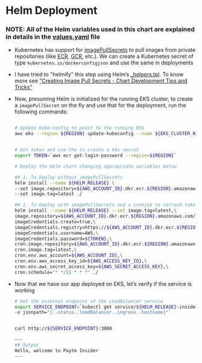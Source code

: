# Helm Deployment

### NOTE: All of the Helm variables used in this chart are explained in details in the [values.yaml](./values.yaml) file

* Kubernetes has support for [imagePullSecrets](https://kubernetes.io/docs/tasks/configure-pod-container/pull-image-private-registry/) to pull images from private repositories (like [ECR](https://aws.amazon.com/ecr/), [GCR](https://cloud.google.com/container-registry), etc.). We can create a Kubernetes secret of type `kubernetes.io/dockerconfigjson` and use the same in deployments

* I have tried to "helmify" this step using Helm’s [_helpers.tpl](./templates/_helpers.tpl#L58). To know more see ["Creating Image Pull Secrets - Chart Development Tips and Tricks"](https://helm.sh/docs/howto/charts_tips_and_tricks/)

* Now, presuming Helm is initialized for the running EKS cluster, to create a `imagePullSecret` on the fly and use that for the deployment, run the following commands:

    ```sh

    # Update kube-config to point to the running EKS
    aws eks --region ${REGION} update-kubeconfig --name ${EKS_CLUSTER_NAME}


    # Get token and use the to create a k8s secret
    export TOKEN=`aws ecr get-login-password --region=${REGION}`

    # Deploy the Helm chart changing appropriate variables below

    ## 1. To Deploy without imagePullSecrets
    helm install --name ${HELM_RELEASE} \
    --set image.repository=${AWS_ACCOUNT_ID}.dkr.ecr.${REGION}.amazonaws.com/${NODEJS_REPOSITORY},\
    --set image.tag=latest ./

    ## 1. To Deploy with imagePullSecrets and a cronjob to refresh token in every 11 hours
    helm install --name ${HELM_RELEASE} --set image.tag=latest,\
    image.repository=${AWS_ACCOUNT_ID}.dkr.ecr.${REGION}.amazonaws.com/${NODEJS_REPOSITORY},\
    imageCredentials.create=true,\
    imageCredentials.registry=https://${AWS_ACCOUNT_ID}.dkr.ecr.${REGION}.amazonaws.com,\
    imageCredentials.username=AWS,\
    imageCredentials.password=${TOKEN},\
    cron.image.repository=${AWS_ACCOUNT_ID}.dkr.ecr.${REGION}.amazonaws.com/${CRON_REPOSITORY},\
    cron.image.tag=latest,\
    cron.env.aws_account=${AWS_ACCOUNT_ID},\
    cron.env.aws_access_key_id=${AWS_ACCESS_KEY_ID},\
    cron.env.aws_secret_access_key=${AWS_SECRET_ACCESS_KEY},\
    cron.schedule="* */11 * * *" ./
    ```

* Now that we have our app deployed on EKS, let’s verify if the service is working

    ```sh
    # Get the external endpoint of the LoadBalancer service
    export SERVICE_ENDPOINT=`kubectl get service/${HELM_RELEASE}-insider \
    -o jsonpath="{..status..loadBalancer..ingress..hostname}"`


    curl http://${SERVICE_ENDPOINT}:3000

    ---
    ## Output
    Hello, welcome to Paytm Insider
    ---
    ```
